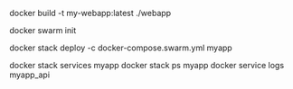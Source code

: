 docker build -t my-webapp:latest ./webapp

docker swarm init

docker stack deploy -c docker-compose.swarm.yml myapp


docker stack services myapp
docker stack ps myapp
docker service logs myapp_api

